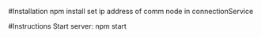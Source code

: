#Installation
npm install
set ip address of comm node in connectionService

#Instructions
Start server:
npm start